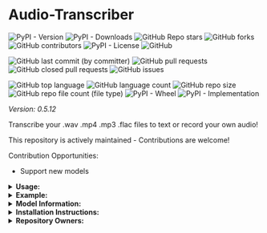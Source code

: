 # Audio-Transcriber

![PyPI - Version](https://img.shields.io/pypi/v/audio-transcriber)
![PyPI - Downloads](https://img.shields.io/pypi/dd/audio-transcriber)
![GitHub Repo stars](https://img.shields.io/github/stars/Knuckles-Team/audio-transcriber)
![GitHub forks](https://img.shields.io/github/forks/Knuckles-Team/audio-transcriber)
![GitHub contributors](https://img.shields.io/github/contributors/Knuckles-Team/audio-transcriber)
![PyPI - License](https://img.shields.io/pypi/l/audio-transcriber)
![GitHub](https://img.shields.io/github/license/Knuckles-Team/audio-transcriber)

![GitHub last commit (by committer)](https://img.shields.io/github/last-commit/Knuckles-Team/audio-transcriber)
![GitHub pull requests](https://img.shields.io/github/issues-pr/Knuckles-Team/audio-transcriber)
![GitHub closed pull requests](https://img.shields.io/github/issues-pr-closed/Knuckles-Team/audio-transcriber)
![GitHub issues](https://img.shields.io/github/issues/Knuckles-Team/audio-transcriber)

![GitHub top language](https://img.shields.io/github/languages/top/Knuckles-Team/audio-transcriber)
![GitHub language count](https://img.shields.io/github/languages/count/Knuckles-Team/audio-transcriber)
![GitHub repo size](https://img.shields.io/github/repo-size/Knuckles-Team/audio-transcriber)
![GitHub repo file count (file type)](https://img.shields.io/github/directory-file-count/Knuckles-Team/audio-transcriber)
![PyPI - Wheel](https://img.shields.io/pypi/wheel/audio-transcriber)
![PyPI - Implementation](https://img.shields.io/pypi/implementation/audio-transcriber)

*Version: 0.5.12*

Transcribe your .wav .mp4 .mp3 .flac files to text or record your own audio!

This repository is actively maintained - Contributions are welcome!

Contribution Opportunities:
- Support new models


<details>
  <summary><b>Usage:</b></summary>

| Short Flag | Long Flag   | Description                                                   |
|------------|-------------|---------------------------------------------------------------|
| -h         | --help      | See Usage                                                     |
| -b         | --bitrate   | Bitrate to use during recording                               |
| -c         | --channels  | Number of channels to use during recording                    |
| -d         | --directory | Directory to save recording                                   |
| -e         | --export    | Export txt, srt, and vtt files                                |
| -f         | --file      | File to transcribe                                            |
| -l         | --language  | Language to transcribe                                        |
| -m         | --model     | Model to use: <tiny, base, small, medium, large>              |
| -n         | --name      | Name of recording                                             |
| -r         | --record    | Specify number of seconds to record to record from microphone |

</details>

<details>
  <summary><b>Example:</b></summary>

```bash
audio-transcriber --file '~/Downloads/Federal_Reserve.mp4' --model 'large'
audio-transcriber --record 60 --directory '~/Downloads/' --name 'my_recording.wav' --model 'tiny'
```


</details>

<details>
  <summary><b>Model Information:</b></summary>

[Courtesy of and Credits to OpenAI: Whisper.ai](https://github.com/openai/whisper/blob/main/README.md)

|  Size  | Parameters | English-only model | Multilingual model | Required VRAM | Relative speed |
|:------:|:----------:|:------------------:|:------------------:|:-------------:|:--------------:|
|  tiny  |    39 M    |     `tiny.en`      |       `tiny`       |     ~1 GB     |      ~32x      |
|  base  |    74 M    |     `base.en`      |       `base`       |     ~1 GB     |      ~16x      |
| small  |   244 M    |     `small.en`     |      `small`       |     ~2 GB     |      ~6x       |
| medium |   769 M    |    `medium.en`     |      `medium`      |     ~5 GB     |      ~2x       |
| large  |   1550 M   |        N/A         |      `large`       |    ~10 GB     |       1x       |


</details>

<details>
  <summary><b>Installation Instructions:</b></summary>

Install Python Package

```bash
python -m pip install audio-transcriber
```

##### Ubuntu Dependencies
```bash
apt install -y libasound-dev portaudio19-dev libportaudio2 libportaudiocpp0 ffmpeg
```

</details>

<details>
  <summary><b>Repository Owners:</b></summary>


<img width="100%" height="180em" src="https://github-readme-stats.vercel.app/api?username=Knucklessg1&show_icons=true&hide_border=true&&count_private=true&include_all_commits=true" />

![GitHub followers](https://img.shields.io/github/followers/Knucklessg1)
![GitHub User's stars](https://img.shields.io/github/stars/Knucklessg1)
</details>
